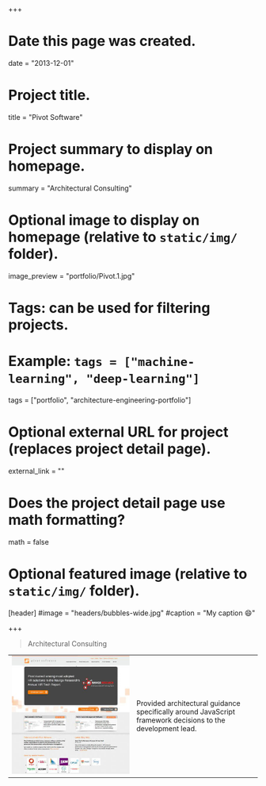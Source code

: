 +++
# Date this page was created.
date = "2013-12-01"

# Project title.
title = "Pivot Software"

# Project summary to display on homepage.
summary = "Architectural Consulting"

# Optional image to display on homepage (relative to `static/img/` folder).
image_preview = "portfolio/Pivot.1.jpg"

# Tags: can be used for filtering projects.
# Example: `tags = ["machine-learning", "deep-learning"]`
tags = ["portfolio", "architecture-engineering-portfolio"]

# Optional external URL for project (replaces project detail page).
external_link = ""

# Does the project detail page use math formatting?
math = false

# Optional featured image (relative to `static/img/` folder).
[header]
#image = "headers/bubbles-wide.jpg"
#caption = "My caption :smile:"

+++

> Architectural Consulting

<table>
   <tr>
      <td style="text-align: left; width: 50%"><a href="http://www.pivotsoftware.com/" target="_blank"><img src="../../img/portfolio/Pivot.1.jpg"></a></td>
      <td style="text-align: left">
         Provided architectural guidance specifically around JavaScript framework decisions to the development lead.
      </td>
   </tr>
</table>






